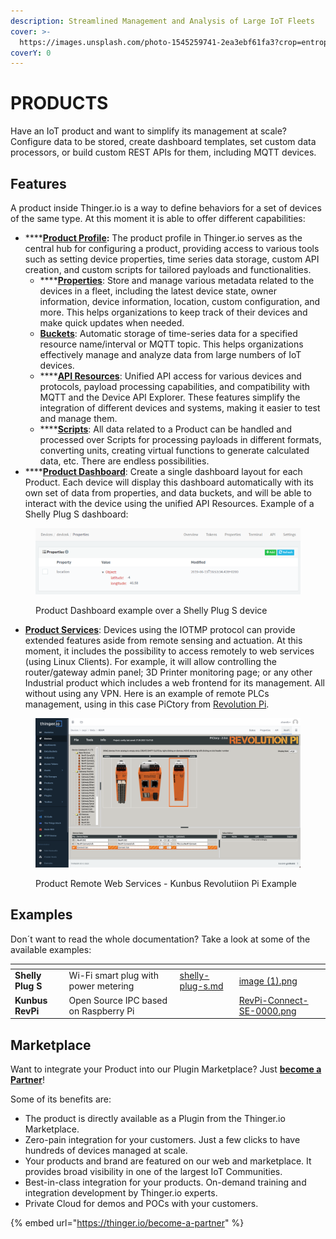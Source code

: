 ```yaml
---
description: Streamlined Management and Analysis of Large IoT Fleets
cover: >-
  https://images.unsplash.com/photo-1545259741-2ea3ebf61fa3?crop=entropy&cs=tinysrgb&fm=jpg&ixid=MnwxOTcwMjR8MHwxfHNlYXJjaHw1fHxpb3R8ZW58MHx8fHwxNjc1ODY3Nzky&ixlib=rb-4.0.3&q=80
coverY: 0
---
```


# PRODUCTS

Have an IoT product and want to simplify its management at scale? Configure data to be stored, create dashboard templates, set custom data processors, or build custom REST APIs for them, including MQTT devices.

## Features

A product inside Thinger.io is a way to define behaviors for a set of devices of the same type. At this moment it is able to offer different capabilities:

* ****[**Product Profile**](product-profile/)**:** The product profile in Thinger.io serves as the central hub for configuring a product, providing access to various tools such as setting device properties, time series data storage, custom API creation, and custom scripts for tailored payloads and functionalities.
  * ****[**Properties**](product-profile/properties.md): Store and manage various metadata related to the devices in a fleet, including the latest device state, owner information, device information, location, custom configuration, and more. This helps organizations to keep track of their devices and make quick updates when needed.
  * [**Buckets**](product-profile/buckets.md): Automatic storage of time-series data for a specified resource name/interval or MQTT topic. This helps organizations effectively manage and analyze data from large numbers of IoT devices.
  * ****[**API Resources**](product-profile/api-resources.md): Unified API access for various devices and protocols, payload processing capabilities, and compatibility with MQTT and the Device API Explorer. These features simplify the integration of different devices and systems, making it easier to test and manage them.
  * ****[**Scripts**](product-profile/scripts.md): All data related to a Product can be handled and processed over Scripts for processing payloads in different formats, converting units, creating virtual functions to generate calculated data, etc. There are endless possibilities.
* ****[**Product Dashboard**](product-dashboard.md): Create a single dashboard layout for each Product. Each device will display this dashboard automatically with its own set of data from properties, and data buckets, and will be able to interact with the device using the unified API Resources. Example of a Shelly Plug S dashboard:

<figure><img src="../.gitbook/assets/image (490).png" alt=""><figcaption><p>Product Dashboard example over a Shelly Plug S device</p></figcaption></figure>

* [**Product Services**](product-dashboard.md): Devices using the IOTMP protocol can provide extended features aside from remote sensing and actuation. At this moment, it includes the possibility to access remotely to web services (using Linux Clients). For example, it will allow controlling the router/gateway admin panel; 3D Printer monitoring page; or any other Industrial product which includes a web frontend for its management. All without using any VPN. Here is an example of remote PLCs management, using in this case PiCtory from [Revolution Pi](https://revolutionpi.com/).

<figure><img src="../.gitbook/assets/image (482).png" alt=""><figcaption><p>Product Remote Web Services - Kunbus Revolutiion Pi Example</p></figcaption></figure>

## Examples

Don´t want to read the whole documentation? Take a look at some of the available examples:

<table data-view="cards"><thead><tr><th></th><th></th><th data-hidden data-card-target data-type="content-ref"></th><th data-hidden data-card-cover data-type="files"></th></tr></thead><tbody><tr><td><strong>Shelly Plug S</strong></td><td>Wi-Fi smart plug with power metering</td><td><a href="examples/shelly-plug-s.md">shelly-plug-s.md</a></td><td><a href="../.gitbook/assets/image (1).png">image (1).png</a></td></tr><tr><td><strong>Kunbus RevPi</strong></td><td>Open Source IPC based on Raspberry Pi</td><td></td><td><a href="../.gitbook/assets/RevPi-Connect-SE-0000.png">RevPi-Connect-SE-0000.png</a></td></tr></tbody></table>

## Marketplace

Want to integrate your Product into our Plugin Marketplace? Just [**become a Partner**](https://thinger.io/become-a-partner)!

Some of its benefits are:

* The product is directly available as a Plugin from the Thinger.io Marketplace.&#x20;
* Zero-pain integration for your customers. Just a few clicks to have hundreds of devices managed at scale.
* Your products and brand are featured on our web and marketplace. It provides broad visibility in one of the largest IoT Communities.
* Best-in-class integration for your products. On-demand training and integration development by Thinger.io experts.
* Private Cloud for demos and POCs with your customers.

{% embed url="https://thinger.io/become-a-partner" %}
